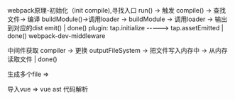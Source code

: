 webpack原理-初始化（init compile),寻找入口
run() -> 触发 compile() -> 查找文件-> 编译 buildModule()->调用loader -> buildModule -> 调用loader -> 输出到对应的dist emit() | done()  plugin: tap.initialize    ----->   tap.assetEmitted   | done()
webpack-dev-middleware 

中间件获取 compiler -> 更换 outputFileSystem -> 把文件写入内存中 -> 从内存读取文件 | done()

生成多个file => 

导入vue => vue ast 代码解析

